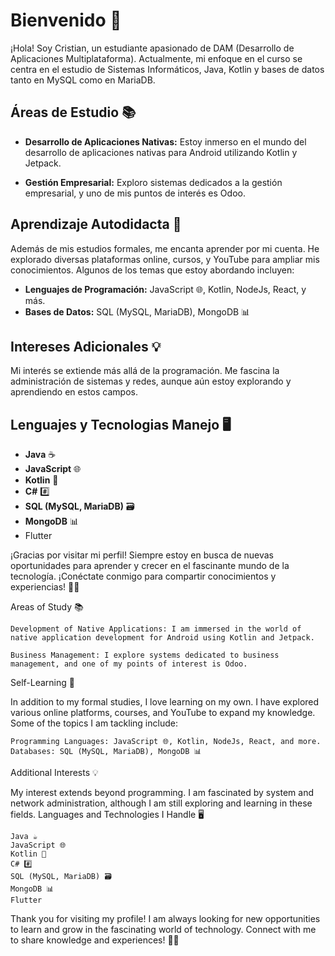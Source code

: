 # Bienvenido 👋

¡Hola! Soy Cristian, un estudiante apasionado de DAM (Desarrollo de Aplicaciones Multiplataforma). Actualmente, mi enfoque en el curso se centra en el estudio de Sistemas Informáticos, Java, Kotlin y bases de datos tanto en MySQL como en MariaDB.

## Áreas de Estudio 📚

- **Desarrollo de Aplicaciones Nativas:** Estoy inmerso en el mundo del desarrollo de aplicaciones nativas para Android utilizando Kotlin y Jetpack.

- **Gestión Empresarial:** Exploro sistemas dedicados a la gestión empresarial, y uno de mis puntos de interés es Odoo.

## Aprendizaje Autodidacta 🚀

Además de mis estudios formales, me encanta aprender por mi cuenta. He explorado diversas plataformas online, cursos, y YouTube para ampliar mis conocimientos. Algunos de los temas que estoy abordando incluyen:

- **Lenguajes de Programación:** JavaScript 🌐, Kotlin, NodeJs, React, y más.
- **Bases de Datos:** SQL (MySQL, MariaDB), MongoDB 📊

## Intereses Adicionales 💡

Mi interés se extiende más allá de la programación. Me fascina la administración de sistemas y redes, aunque aún estoy explorando y aprendiendo en estos campos.

## Lenguajes y Tecnologias Manejo 🖥️


- **Java** ☕
- **JavaScript** 🌐
- **Kotlin** 🚀
- **C#** 	#️⃣
- **SQL (MySQL, MariaDB)** 🗃️
- **MongoDB** 📊
- Flutter


¡Gracias por visitar mi perfil! Siempre estoy en busca de nuevas oportunidades para aprender y crecer en el fascinante mundo de la tecnología. ¡Conéctate conmigo para compartir conocimientos y experiencias! 👨‍💻

Areas of Study 📚

    Development of Native Applications: I am immersed in the world of native application development for Android using Kotlin and Jetpack.

    Business Management: I explore systems dedicated to business management, and one of my points of interest is Odoo.

Self-Learning 🚀

In addition to my formal studies, I love learning on my own. I have explored various online platforms, courses, and YouTube to expand my knowledge. Some of the topics I am tackling include:

    Programming Languages: JavaScript 🌐, Kotlin, NodeJs, React, and more.
    Databases: SQL (MySQL, MariaDB), MongoDB 📊

Additional Interests 💡

My interest extends beyond programming. I am fascinated by system and network administration, although I am still exploring and learning in these fields.
Languages and Technologies I Handle 🖥️

    Java ☕
    JavaScript 🌐
    Kotlin 🚀
    C# #️⃣
    SQL (MySQL, MariaDB) 🗃️
    MongoDB 📊
    Flutter

Thank you for visiting my profile! I am always looking for new opportunities to learn and grow in the fascinating world of technology. Connect with me to share knowledge and experiences! 👨‍💻

